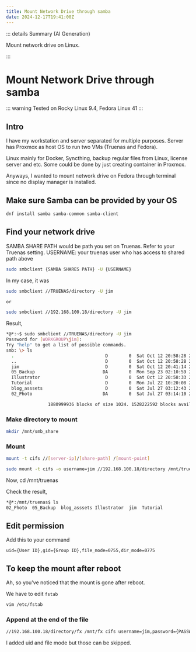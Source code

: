 ```yaml
---
title: Mount Network Drive through samba
date: 2024-12-17T19:41:00Z
---
```


::: details Summary (AI Generation)
<!-- DESC SEP -->
Mount network drive on Linux.
<!-- AI Summerized -->
<!-- DESC SEP -->
:::

# Mount Network Drive through samba

::: warning
Tested on Rocky Linux 9.4, Fedora Linux 41
:::


## Intro

I have my workstation and server separated for multiple purposes. Server has Proxmox as host OS to run two VMs (Truenas and Fedora). 

Linux mainly for Docker, Syncthing, backup regular files from Linux, license server and etc. Some could be done by just creating container in Proxmox. 

Anyways, I wanted to mount network drive on Fedora through terminal since no display manager is installed.


## Make sure Samba can be provided by your OS

```bash
dnf install samba samba-common samba-client
```


## Find your network drive

SAMBA SHARE PATH would be path you set on Truenas. Refer to your Truenas setting.
USERNAME: your truenas user who has access to shared path above


```bash
sudo smbclient {SAMBA SHARES PATH} -U {USERNAME}
```

In my case, it was

```bash
sudo smbclient //TRUENAS/directory -U jim

or

sudo smbclient //192.168.100.18/directory -U jim
```

Result,

```bash
*@*:~$ sudo smbclient //TRUENAS/directory -U jim
Password for [WORKGROUP\jim]:
Try "help" to get a list of possible commands.
smb: \> ls
  .                                   D        0  Sat Oct 12 20:58:28 2024
  ..                                  D        0  Sat Oct 12 20:58:28 2024
  jim                                 D        0  Sat Oct 12 20:41:14 2024
  05_Backup                          DA        0  Mon Sep 23 02:10:59 2024
  Illustrator                         D        0  Sat Oct 12 20:58:33 2024
  Tutorial                            D        0  Mon Jul 22 10:20:08 2024
  blog_asssets                        D        0  Sat Jul 27 03:12:43 2024
  02_Photo                           DA        0  Sat Jul 27 03:14:10 2024

                1880999936 blocks of size 1024. 1528222592 blocks available
```

### Make directory to mount

```bash
mkdir /mnt/smb_share
```

### Mount


```bash
mount -t cifs //[server-ip]/[share-path] /[mount-point]
```

```bash
sudo mount -t cifs -o username=jim //192.168.100.18/directory /mnt/truenas
```

Now, cd /mnt/truenas

Check the result,

```bash
*@*:/mnt/truenas$ ls
02_Photo  05_Backup  blog_asssets Illustrator  jim  Tutorial
```

## Edit permission

Add this to your command

`uid={User ID},gid={Group ID},file_mode=0755,dir_mode=0775` 



## To keep the mount after reboot


Ah, so you've noticed that the mount is gone after reboot.

We have to edit `fstab `

```bash
vim /etc/fstab
```

### Append at the end of the file

```bash
//192.168.100.18/directory/fx /mnt/fx cifs username=jim,password={PASSWORD},uid=fedoracho,gid=fedoracho,file_mode=0755,dir_mode=0755 0 0

```

I added uid and file mode but those can be skipped.

